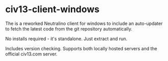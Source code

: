 # civ13-client-windows

The is a reworked Neutralino client for windows to include an auto-updater to fetch the latest code from the git repository automatically.

No installs required - it's standalone. Just extract and run.

Includes version checking. Supports both locally hosted servers and the official civ13.com server.
